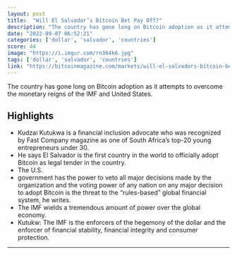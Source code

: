 ```yaml
---
layout: post
title:  "Will El Salvador’s Bitcoin Bet Pay Off?"
description: "The country has gone long on Bitcoin adoption as it attempts to overcome the monetary reigns of the IMF and United States."
date: "2022-09-07 06:52:21"
categories: ['dollar', 'salvador', 'countries']
score: 44
image: "https://i.imgur.com/rn364k6.jpg"
tags: ['dollar', 'salvador', 'countries']
link: "https://bitcoinmagazine.com/markets/will-el-salvadors-bitcoin-bet-pay-off"
---
```


The country has gone long on Bitcoin adoption as it attempts to overcome the monetary reigns of the IMF and United States.

## Highlights

- Kudzai Kutukwa is a financial inclusion advocate who was recognized by Fast Company magazine as one of South Africa’s top-20 young entrepreneurs under 30.
- He says El Salvador is the first country in the world to officially adopt Bitcoin as legal tender in the country.
- The U.S.
- government has the power to veto all major decisions made by the organization and the voting power of any nation on any major decision to adopt Bitcoin is the threat to the “rules-based” global financial system, he writes.
- The IMF wields a tremendous amount of power over the global economy.
- Kutukw: The IMF is the enforcers of the hegemony of the dollar and the enforcer of financial stability, financial integrity and consumer protection.

---
